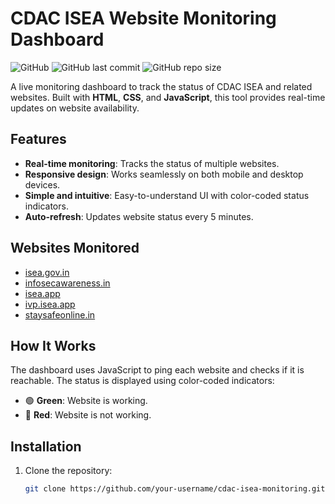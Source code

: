 # CDAC ISEA Website Monitoring Dashboard
![GitHub](https://img.shields.io/badge/license-MIT-blue) ![GitHub last commit](https://img.shields.io/github/last-commit/cdac-isea-cybersecurity/cdac-isea-monitoring) ![GitHub repo size](https://img.shields.io/github/repo-size/cdac-isea-cybersecurity/cdac-isea-monitoring)


A live monitoring dashboard to track the status of CDAC ISEA and related websites. Built with **HTML**, **CSS**, and **JavaScript**, this tool provides real-time updates on website availability.

## Features
- **Real-time monitoring**: Tracks the status of multiple websites.
- **Responsive design**: Works seamlessly on both mobile and desktop devices.
- **Simple and intuitive**: Easy-to-understand UI with color-coded status indicators.
- **Auto-refresh**: Updates website status every 5 minutes.

## Websites Monitored
- [isea.gov.in](https://isea.gov.in)
- [infosecawareness.in](https://infosecawareness.in)
- [isea.app](https://isea.app)
- [ivp.isea.app](https://ivp.isea.app)
- [staysafeonline.in](https://staysafeonline.in)

## How It Works
The dashboard uses JavaScript to ping each website and checks if it is reachable. The status is displayed using color-coded indicators:
- 🟢 **Green**: Website is working.
- 🔴 **Red**: Website is not working.

## Installation
1. Clone the repository:
   ```bash
   git clone https://github.com/your-username/cdac-isea-monitoring.git
